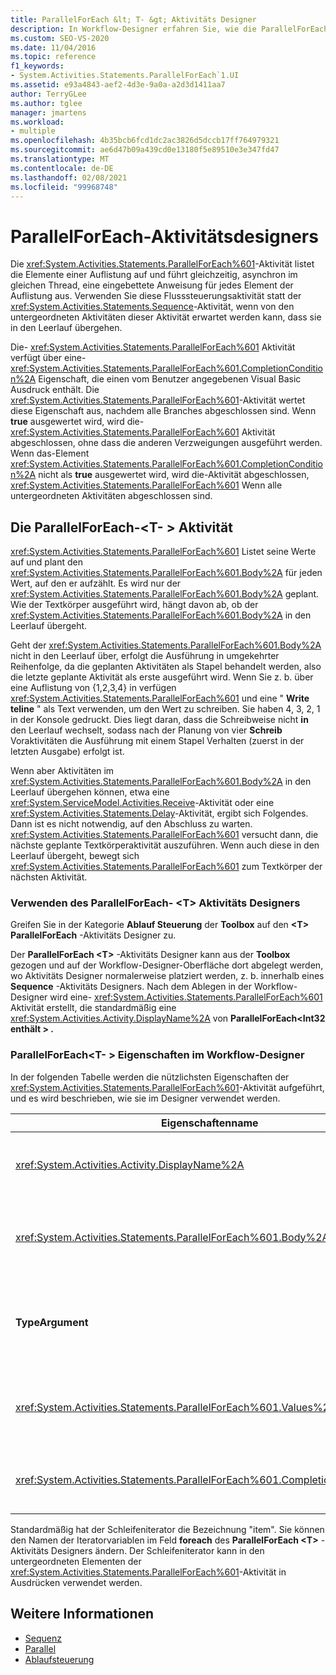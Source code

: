 ```yaml
---
title: ParallelForEach &lt; T- &gt; Aktivitäts Designer
description: In Workflow-Designer erfahren Sie, wie die ParallelForEach <T> -Aktivität die Elemente einer Auflistung auflistet und parallel eine eingebettete Anweisung für jedes Element der Auflistung ausführt.
ms.custom: SEO-VS-2020
ms.date: 11/04/2016
ms.topic: reference
f1_keywords:
- System.Activities.Statements.ParallelForEach`1.UI
ms.assetid: e93a4843-aef2-4d3e-9a0a-a2d3d1411aa7
author: TerryGLee
ms.author: tglee
manager: jmartens
ms.workload:
- multiple
ms.openlocfilehash: 4b35bcb6fcd1dc2ac3826d5dccb17ff764979321
ms.sourcegitcommit: ae6d47b09a439cd0e13180f5e89510e3e347fd47
ms.translationtype: MT
ms.contentlocale: de-DE
ms.lasthandoff: 02/08/2021
ms.locfileid: "99968748"
---
```

# <a name="parallelforeach-activity-designer"></a>ParallelForEach-Aktivitätsdesigners

Die <xref:System.Activities.Statements.ParallelForEach%601>-Aktivität listet die Elemente einer Auflistung auf und führt gleichzeitig, asynchron im gleichen Thread, eine eingebettete Anweisung für jedes Element der Auflistung aus. Verwenden Sie diese Flusssteuerungsaktivität statt der <xref:System.Activities.Statements.Sequence>-Aktivität, wenn von den untergeordneten Aktivitäten dieser Aktivität erwartet werden kann, dass sie in den Leerlauf übergehen.

Die- <xref:System.Activities.Statements.ParallelForEach%601> Aktivität verfügt über eine- <xref:System.Activities.Statements.ParallelForEach%601.CompletionCondition%2A> Eigenschaft, die einen vom Benutzer angegebenen Visual Basic Ausdruck enthält. Die <xref:System.Activities.Statements.ParallelForEach%601>-Aktivität wertet diese Eigenschaft aus, nachdem alle Branches abgeschlossen sind. Wenn **true** ausgewertet wird, wird die- <xref:System.Activities.Statements.ParallelForEach%601> Aktivität abgeschlossen, ohne dass die anderen Verzweigungen ausgeführt werden. Wenn das-Element <xref:System.Activities.Statements.ParallelForEach%601.CompletionCondition%2A> nicht als **true** ausgewertet wird, wird die-Aktivität abgeschlossen, <xref:System.Activities.Statements.ParallelForEach%601> Wenn alle untergeordneten Aktivitäten abgeschlossen sind.

## <a name="the-parallelforeacht-activity"></a>Die ParallelForEach-<T- \> Aktivität

<xref:System.Activities.Statements.ParallelForEach%601> Listet seine Werte auf und plant den <xref:System.Activities.Statements.ParallelForEach%601.Body%2A> für jeden Wert, auf den er aufzählt. Es wird nur der <xref:System.Activities.Statements.ParallelForEach%601.Body%2A> geplant. Wie der Textkörper ausgeführt wird, hängt davon ab, ob der <xref:System.Activities.Statements.ParallelForEach%601.Body%2A> in den Leerlauf übergeht.

Geht der <xref:System.Activities.Statements.ParallelForEach%601.Body%2A> nicht in den Leerlauf über, erfolgt die Ausführung in umgekehrter Reihenfolge, da die geplanten Aktivitäten als Stapel behandelt werden, also die letzte geplante Aktivität als erste ausgeführt wird. Wenn Sie z. b. über eine Auflistung von {1,2,3,4} in verfügen <xref:System.Activities.Statements.ParallelForEach%601> und eine " **Write teline** " als Text verwenden, um den Wert zu schreiben. Sie haben 4, 3, 2, 1 in der Konsole gedruckt. Dies liegt daran, dass die Schreibweise nicht **in** den Leerlauf wechselt, sodass nach der Planung von vier **Schreib** Voraktivitäten die Ausführung mit einem Stapel Verhalten (zuerst in der letzten Ausgabe) erfolgt ist.

Wenn aber Aktivitäten im <xref:System.Activities.Statements.ParallelForEach%601.Body%2A> in den Leerlauf übergehen können, etwa eine <xref:System.ServiceModel.Activities.Receive>-Aktivität oder eine <xref:System.Activities.Statements.Delay>-Aktivität, ergibt sich Folgendes. Dann ist es nicht notwendig, auf den Abschluss zu warten. <xref:System.Activities.Statements.ParallelForEach%601> versucht dann, die nächste geplante Textkörperaktivität auszuführen. Wenn auch diese in den Leerlauf übergeht, bewegt sich <xref:System.Activities.Statements.ParallelForEach%601> zum Textkörper der nächsten Aktivität.

### <a name="using-the-parallelforeacht-activity-designer"></a>Verwenden des ParallelForEach- \<T> Aktivitäts Designers

Greifen Sie in der Kategorie **Ablauf Steuerung** der **Toolbox** auf den **\<T> ParallelForEach** -Aktivitäts Designer zu.

Der **ParallelForEach \<T>** -Aktivitäts Designer kann aus der **Toolbox** gezogen und auf der Workflow-Designer-Oberfläche dort abgelegt werden, wo Aktivitäts Designer normalerweise platziert werden, z. b. innerhalb eines **Sequence** -Aktivitäts Designers. Nach dem Ablegen in der Workflow-Designer wird eine- <xref:System.Activities.Statements.ParallelForEach%601> Aktivität erstellt, die standardmäßig eine <xref:System.Activities.Activity.DisplayName%2A> von **ParallelForEach<Int32 enthält \> .**

### <a name="parallelforeacht-properties-in-the-workflow-designer"></a>ParallelForEach<T- \> Eigenschaften im Workflow-Designer

In der folgenden Tabelle werden die nützlichsten Eigenschaften der <xref:System.Activities.Statements.ParallelForEach%601>-Aktivität aufgeführt, und es wird beschrieben, wie sie im Designer verwendet werden.

|Eigenschaftenname|Erforderlich|Verbrauch|
|-|--------------|-|
|<xref:System.Activities.Activity.DisplayName%2A>|Falsch|Gibt den benutzerfreundlichen Anzeigenamen des Aktivitätsdesigners im Header an. Der Standardwert ist **ParallelForEach \<Int32>**. Der Wert kann optional im **Eigenschaften** Raster oder direkt im Header des Aktivitäts Designers bearbeitet werden.|
|<xref:System.Activities.Statements.ParallelForEach%601.Body%2A>|Falsch|Die Aktivität, die für jedes Element in der Auflistung ausgeführt werden soll. Um die-Aktivität hinzuzufügen, legen Sie <xref:System.Activities.Statements.ParallelForEach%601.Body%2A> eine Aktivität aus der Toolbox in das Feld **Body** mit dem Hinweis Text "Aktivität hier ablegen" des **ParallelForEach \<T>** -Aktivitäts Designers ab.|
|**TypeArgument**|Richtig|Der Typ der Elemente in der Auflistung, die <xref:System.Activities.Statements.ParallelForEach%601.Values%2A> durch den generischen Parameter *T* angegeben werden. Standardmäßig ist **TypeArgument** auf **Int32** festgelegt. Um den Typ T im **ParallelForEach- \><T** -Aktivitäts Designer zu ändern, ändern Sie den Wert des Kombinations Felds **TypeArgument** im Eigenschaften Raster.|
|<xref:System.Activities.Statements.ParallelForEach%601.Values%2A>|Richtig|Die Auflistung, deren Elemente durchlaufen werden. Um den festzulegen, geben Sie im Feld <xref:System.Activities.Statements.ParallelForEach%601.Values%2A> **Werte** des **foreach<T \>** -Aktivitäts Designers im Feld mit dem Hinweis Text "VB-Ausdruck eingeben" oder im Feld " **Werte** " im Fenster " **Eigenschaften** " einen Visual Basic Ausdruck ein.|
|<xref:System.Activities.Statements.ParallelForEach%601.CompletionCondition%2A>||Die Auswertung erfolgt nach Abschluss der einzelnen Iterationen. Ergibt die Auswertung True, werden die geplanten ausstehenden Iterationen abgebrochen. Wenn diese Eigenschaft nicht festgelegt ist, werden alle geplanten Anweisungen bis zur Beendigung ausgeführt.|

Standardmäßig hat der Schleifeniterator die Bezeichnung "item". Sie können den Namen der Iteratorvariablen im Feld **foreach** des **ParallelForEach \<T>** -Aktivitäts Designers ändern. Der Schleifeniterator kann in den untergeordneten Elementen der <xref:System.Activities.Statements.ParallelForEach%601>-Aktivität in Ausdrücken verwendet werden.

## <a name="see-also"></a>Weitere Informationen

- [Sequenz](../workflow-designer/sequence-activity-designer.md)
- [Parallel](../workflow-designer/parallel-activity-designer.md)
- [Ablaufsteuerung](../workflow-designer/control-flow-activity-designers.md)